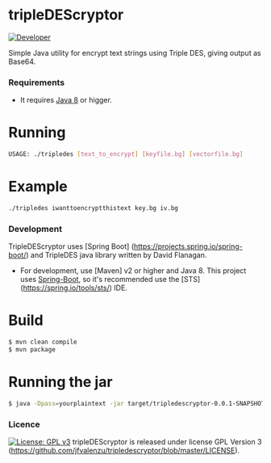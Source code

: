 # tripleDEScryptor

[![Developer](https://img.shields.io/badge/Developer-jfvalenzu-red.svg)](https://github.com/jfvalenzu)

Simple Java utility for encrypt text strings using Triple DES, giving output as Base64. 

### Requirements

* It requires [Java 8](http://www.oracle.com/technetwork/java/javase/downloads/jdk8-downloads-2133151.html) or higger.


# Running

```sh
USAGE: ./tripledes [text_to_encrypt] [keyfile.bg] [vectorfile.bg]

```
# Example

```sh
./tripledes iwanttoencryptthistext key.bg iv.bg
```

### Development

TripleDEScryptor uses [Spring Boot] (https://projects.spring.io/spring-boot/) and TripleDES java library written by David Flanagan.

* For development, use [Maven] v2 or higher and Java 8. This project uses [Spring-Boot](https://projects.spring.io/spring-boot/), so it's
recommended use the [STS] (https://spring.io/tools/sts/) IDE.


# Build
```sh
$ mvn clean compile
$ mvn package
```

# Running the jar
```sh
$ java -Dpass=yourplaintext -jar target/tripledescryptor-0.0.1-SNAPSHOT.jar --keyPath=key.bg --ivPath=iv.bg
```

### Licence

[![License: GPL v3](https://img.shields.io/badge/License-GPL%20v3-blue.svg)](https://www.gnu.org/licenses/gpl-3.0)
tripleDEScryptor is released under license GPL Version 3 (https://github.com/jfvalenzu/tripledescryptor/blob/master/LICENSE).

